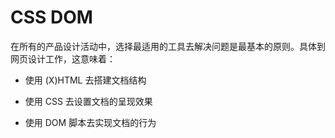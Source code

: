 # CSS DOM

在所有的产品设计活动中，选择最适用的工具去解决问题是最基本的原则。具体到网页设计工作，这意味着：

- 使用 (X)HTML 去搭建文档结构

- 使用 CSS 去设置文档的呈现效果

- 使用 DOM 脚本去实现文档的行为

